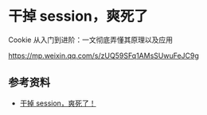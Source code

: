 # 干掉 session，爽死了



Cookie 从入门到进阶：一文彻底弄懂其原理以及应用

https://mp.weixin.qq.com/s/zUQ59SFq1AMsSUwuFeJC9g



## 参考资料

-   [干掉 session，爽死了！](https://mp.weixin.qq.com/s/vGhfOhBqHPcEdKq037FAog)
